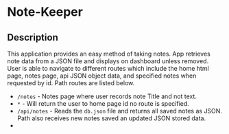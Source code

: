 # Note-Keeper
## Description 
This application provides an easy method of taking notes. App retrieves note data from a JSON file and displays on dashboard unless removed. User is able to navigate to different routes which include the home html page, notes page, api JSON object data, and specified notes when requested by id. Path routes are listed below. 

* `/notes` - Notes page where user records note Title and not text.
* `*` - Will return the user to home page id no route is specified.
* `/api/notes` - Reads the `db.json` file and returns all saved notes as JSON. Path also receives new notes saved an updated JSON stored data.
* 
